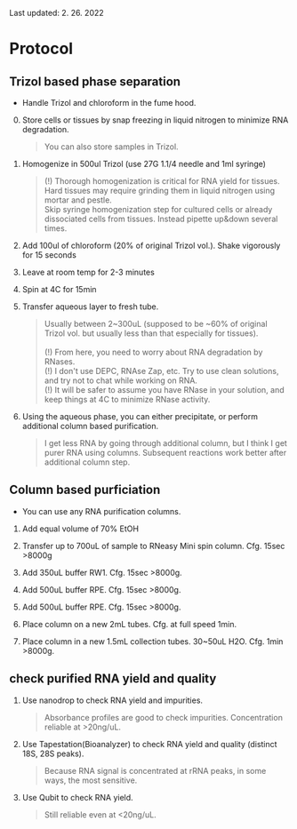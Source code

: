 Last updated: 2. 26. 2022

    
# Protocol

## Trizol based phase separation

* Handle Trizol and chloroform in the fume hood. 

0. Store cells or tissues by snap freezing in liquid nitrogen to minimize RNA degradation. 
    > You can also store samples in Trizol. 

1. Homogenize in 500ul Trizol (use 27G 1.1/4 needle and 1ml syringe)
    > (!) Thorough homogenization is critical for RNA yield for tissues.<br>
    >     Hard tissues may require grinding them in liquid nitrogen using mortar and pestle.<br>
    >     Skip syringe homogenization step for cultured cells or already dissociated cells from tissues. Instead pipette up&down several times.

2. Add 100ul of chloroform (20% of original Trizol vol.). Shake vigorously for 15 seconds
 
3. Leave at room temp for 2-3 minutes
 
4. Spin at 4C for 15min
 
5. Transfer aqueous layer to fresh tube.
    > Usually between 2~300uL (supposed to be ~60% of original Trizol vol. but usually less than that especially for tissues).<br><br>
    > (!) From here, you need to worry about RNA degradation by RNases. <br>
    > (!) I don't use DEPC, RNAse Zap, etc. Try to use clean solutions, and try not to chat while working on RNA.<br>
    > (!) It will be safer to assume you have RNase in your solution, and keep things at 4C to minimize RNase activity. 
    

6. Using the aqueous phase, you can either precipitate, or perform additional column based purification. 
    > I get less RNA by going through additional column, but I think I get purer RNA using columns. Subsequent reactions work better after additional column step. 

## Column based purficiation

* You can use any RNA purification columns. 

1. Add equal volume of 70% EtOH
 
2. Transfer up to 700uL of sample to RNeasy Mini spin column. Cfg. 15sec >8000g
 
3. Add 350uL buffer RW1. Cfg. 15sec >8000g.
 
4. Add 500uL buffer RPE. Cfg. 15sec >8000g.
 
5. Add 500uL buffer RPE. Cfg. 15sec >8000g. 
 
6. Place column on a new 2mL tubes. Cfg. at full speed 1min.  
 
7. Place column in a new 1.5mL collection tubes. 30~50uL H2O. Cfg. 1min >8000g.


## check purified RNA yield and quality

1. Use nanodrop to check RNA yield and impurities.
    > Absorbance profiles are good to check impurities. Concentration reliable at >20ng/uL.
    
2. Use Tapestation(Bioanalyzer) to check RNA yield and quality (distinct 18S, 28S peaks).
    > Because RNA signal is concentrated at rRNA peaks, in some ways, the most sensitive. 

3. Use Qubit to check RNA yield.
    > Still reliable even at <20ng/uL.
 
